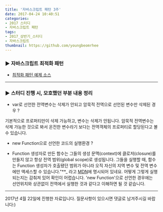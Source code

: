 ```yaml
---
title: '자바스크립트 패턴 3주'
date: 2017-04-24 10:40:51
categories:
- 2017 스터디
- 자바스크립트 패턴
tags:
- 2017_상반기_스터디
- 자바스크립트
thumbnail: https://github.com/youngbeomrhee
---
```

### ▶ 자바스크립트 최적화 패턴
- [최적화 패턴 예제 소스](https://github.com/youngbeomrhee/jssample/tree/master/javacafe_2017_frontend/ch003)

---

### ▶ 스터디 진행 시, 모호했던 부분 내용 정리
- var로 선언한 전역변수는 삭제가 안되고 암묵적 전역으로 선언된 변수만 삭제된 경우 ?

기본적으로 프로퍼티만이 삭제 가능하고, 변수는 삭제가 안됩니다. 암묵적 전역변수는 삭제 가능한 것으로 봐서 온전한 변수라기 보다는 전역객체의 프로퍼티로 할당된다고 볼 수 있습니다.

- new Function으로 선언한 코드의 실행환경 ?

- Function 생성자로 만든 함수는 그들의 생성 문맥(context)에 클로저(closure)를 만들지 않고 항상 전역 범위(global scope)로 생성됩니다. 그들을 실행할 때, 함수는 Function 생성자가 호출됐던 범위가 아니라 오직 자신의 지역 변수 및 전역 변수에만 액세스할 수 있습니다."**_ 라고 [MDN](https://developer.mozilla.org/ko/docs/Web/JavaScript/Reference/Global_Objects/Function)에 명시되어 있네요. 어떻게 그렇게 실행되는지는 감춰져 있어 확인이 어렵습니다. 'new Function'으로 선언한 경우에는 선언위치와 상관없이 전역에서 실행한 것과 같다고 이해하면 될 것 같습니다.


---
 2017년 4월 22일에 진행한 자료입니다. 질문사항이 있으시면 댓글로 남겨주시길 바랍니다:)
